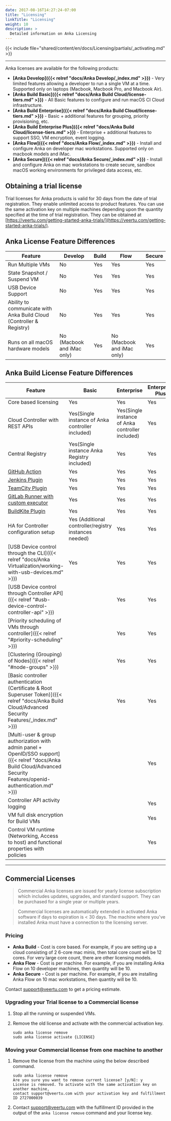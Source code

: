 ```yaml
---
date: 2017-08-16T14:27:24-07:00
title: "Licensing"
linkTitle: "Licensing"
weight: 10
description: >
  Detailed information on Anka Licensing
---
```


{{< include file="shared/content/en/docs/Licensing/partials/_activating.md" >}}

---

Anka licenses are available for the following products:

+ **[Anka Develop]({{< relref "docs/Anka Develop/_index.md" >}})** - Very limited features allowing a developer to run a single VM at a time. Supported only on laptops (Macbook, Macbook Pro, and Macbook Air).
+ **[Anka Build Basic]({{< relref "docs/Anka Build Cloud/license-tiers.md" >}})** - All Basic features to configure and run macOS CI Cloud infrastructure.
+ **[Anka Build Enterprise]({{< relref "docs/Anka Build Cloud/license-tiers.md" >}})** - Basic + additional features for grouping, priority provisioning, etc.
+ **[Anka Build Enterprise Plus]({{< relref "docs/Anka Build Cloud/license-tiers.md" >}})** - Enterprise + additional features to support SSO, VM encryption, event logging.
+ **[Anka Flow]({{< relref "docs/Anka Flow/_index.md" >}})** - Install and configure Anka on developer mac workstations. Supported only on macbook models and iMac.
+ **[Anka Secure]({{< relref "docs/Anka Secure/_index.md" >}})** - Install and configure Anka on mac workstations to create secure, sandbox macOS working environments for privileged data access, etc.

## Obtaining a trial license

Trial licenses for Anka products is valid for 30 days from the date of trial registration. They enable unlimited access to product features. You can use the same activation key on multiple machines depending upon the quantity specified at the time of trial registration. They can be obtained at [https://veertu.com/getting-started-anka-trials/](https://veertu.com/getting-started-anka-trials/).

## Anka License Feature Differences

| **Feature** | **Develop** | **Build** | **Flow** | **Secure** |
| --- | --- | --- | --- | --- |
| Run Multiple VMs | No | Yes | Yes | Yes |
| State Snapshot / Suspend VM | No | Yes | Yes | Yes |
| USB Device Support | No | Yes | Yes | Yes |
| Ability to communicate with Anka Build Cloud (Controller & Registry) | No | Yes | Yes | Yes |
| Runs on all macOS hardware models | No (Macbook and iMac only) | Yes | No (Macbook and iMac only) | Yes |

## Anka Build License Feature Differences

**Feature** | **Basic** | **Enterprise** | **Enterprise Plus**
--- | --- | --- |  ---
Core based licensing | Yes | Yes | Yes
Cloud Controller with REST APIs | Yes(Single instance of Anka controller included) | Yes(Single instance of Anka controller included) | Yes
Central Registry | Yes(Single instance Anka Registry included) | Yes | Yes
[GitHub Action](https://github.com/marketplace/actions/anka-vm-github-action) | Yes | Yes | Yes
[Jenkins Plugin](https://plugins.jenkins.io/anka-build/) | Yes | Yes | Yes
[TeamCity Plugin](https://plugins.jetbrains.com/plugin/10733-anka-build-cloud) | Yes | Yes | Yes
[GitLab Runner with custom executor](https://github.com/veertuinc/gitlab-runner) | Yes | Yes | Yes
[BuildKite Plugin](https://github.com/veertuinc/anka-buildkite-plugin) | Yes | Yes | Yes
HA for Controller configuration setup | Yes (Additional controller/registry instances needed) | Yes | Yes
[USB Device control through the CLI]({{< relref "docs/Anka Virtualization/working-with-usb-devices.md" >}}) |  Yes  | Yes | Yes
[USB Device control through Controller API]({{< relref "#usb-device-control-controller-api" >}}) |    | Yes | Yes
[Priority scheduling of VMs through controller]({{< relref "#priority-scheduling" >}}) |    | Yes | Yes
[Clustering (Grouping) of Nodes]({{< relref "#node-groups" >}}) |    | Yes | Yes 
[Basic controller authentication (Certificate & Root Superuser Token)]({{< relref "docs/Anka Build Cloud/Advanced Security Features/_index.md" >}}) |    | Yes | Yes
[Multi-user & group authorization with admin panel + OpenID/SSO support]({{< relref "docs/Anka Build Cloud/Advanced Security Features/openid-authentication.md" >}}) |    |    | Yes
Controller API activity logging |    |    | Yes
VM full disk encryption for Build VMs |    |    | Yes
Control VM runtime (Networking, Access to host) and functional properties with policies |    |    | Yes

---

## Commercial Licenses

> Commercial Anka licenses are issued for yearly license subscription which includes updates, upgrades, and standard support. They can be purchased for a single year or multiple years.

> Commercial licenses are automatically extended in activated Anka software if days to expiration is < 30 days. The machine where you've installed Anka must have a connection to the licensing server.

### Pricing

+ **Anka Build** - Cost is core based. For example, if you are setting up a cloud consisting of 2 6-core mac minis, then total core count will be 12 cores. For very large core count, there are other licensing models.
+ **Anka Flow** - Cost is per machine. For example, if you are installing Anka Flow on 10 developer machines, then quantity will be 10.
+ **Anka Secure** - Cost is per machine. For example, if you are installing Anka Flow on 10 mac workstations, then quantity will be 10.

Contact [support@veertu.com](mailto:support@veertu.com) to get a pricing estimate.  

### Upgrading your Trial license to a Commercial license

1. Stop all the running or suspended VMs. 
2. Remove the old license and activate with the commercial activation key.

    ```shell
    sudo anka license remove
    sudo anka license activate {LICENSE}
    ```

### Moving your Commercial license from one machine to another

1. Remove the license from the machine using the below described command.

    ```shell
    sudo anka license remove
    Are you sure you want to remove current license? [y/N]: y
    License is removed. To activate with the same activation key on another machine,
    contact support@veertu.com with your activation key and fulfillment ID 2727000039
    ```

2. Contact [support@veertu.com](mailto:support@veertu.com) with the fulfillment ID provided in the output of the `anka license remove` command and your license key.




